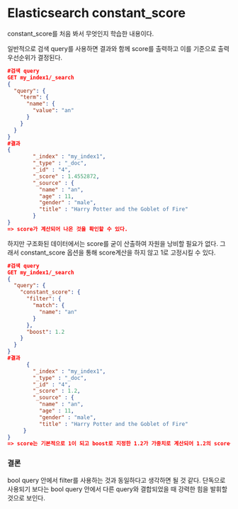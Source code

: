 # Elasticsearch constant_score

constant_score를 처음 봐서 무엇인지 학습한 내용이다. 

일반적으로 검색 query를 사용하면 결과와 함께 score를 출력하고 이를 기준으로 출력 우선순위가 결정된다.

```json
#검색 query
GET my_index1/_search
{
  "query": {
    "term": {
      "name": {
        "value": "an"
      }
    }
  }
}
#결과
{
		"_index" : "my_index1",
        "_type" : "_doc",
        "_id" : "4",
        "_score" : 1.4552872,
        "_source" : {
          "name" : "an",
          "age" : 11,
          "gender" : "male",
          "title" : "Harry Potter and the Goblet of Fire"
        }
}
=> score가 계산되어 나온 것을 확인할 수 있다.
```

하지만 구조화된 데이터에서는 score를 굳이 산출하여 자원을 낭비할 필요가 없다. 그래서 constant_score 옵션을 통해 score계산을 하지 않고 1로 고정시킬 수 있다.

```json
#검색 query
GET my_index1/_search
{
  "query": {
    "constant_score": {
      "filter": {
        "match": {
          "name": "an"
        }
      },
      "boost": 1.2
    }
  }
}
#결과
      {
        "_index" : "my_index1",
        "_type" : "_doc",
        "_id" : "4",
        "_score" : 1.2,
        "_source" : {
          "name" : "an",
          "age" : 11,
          "gender" : "male",
          "title" : "Harry Potter and the Goblet of Fire"
     }
}
=> score는 기본적으로 1이 되고 boost로 지정한 1.2가 가중치로 계산되어 1.2의 score를 출력하고 있다.
```

### 결론

bool query 안에서 filter를 사용하는 것과 동일하다고 생각하면 될 것 같다. 단독으로 사용되기 보다는 bool query 안에서 다른 query와 결합되었을 때 강력한 힘을 발휘할 것으로 보인다. 